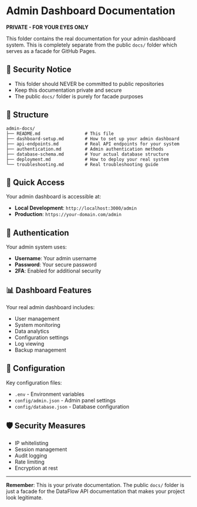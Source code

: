 # Admin Dashboard Documentation

**PRIVATE - FOR YOUR EYES ONLY**

This folder contains the real documentation for your admin dashboard system. This is completely separate from the public `docs/` folder which serves as a facade for GitHub Pages.

## 🔐 Security Notice

- This folder should NEVER be committed to public repositories
- Keep this documentation private and secure
- The public `docs/` folder is purely for facade purposes

## 📁 Structure

```
admin-docs/
├── README.md                 # This file
├── dashboard-setup.md        # How to set up your admin dashboard
├── api-endpoints.md          # Real API endpoints for your system
├── authentication.md         # Admin authentication methods
├── database-schema.md        # Your actual database structure
├── deployment.md             # How to deploy your real system
└── troubleshooting.md        # Real troubleshooting guide
```

## 🚀 Quick Access

Your admin dashboard is accessible at:
- **Local Development**: `http://localhost:3000/admin`
- **Production**: `https://your-domain.com/admin`

## 🔑 Authentication

Your admin system uses:
- **Username**: Your admin username
- **Password**: Your secure password
- **2FA**: Enabled for additional security

## 📊 Dashboard Features

Your real admin dashboard includes:
- User management
- System monitoring
- Data analytics
- Configuration settings
- Log viewing
- Backup management

## 🔧 Configuration

Key configuration files:
- `.env` - Environment variables
- `config/admin.json` - Admin panel settings
- `config/database.json` - Database configuration

## 🛡️ Security Measures

- IP whitelisting
- Session management
- Audit logging
- Rate limiting
- Encryption at rest

---

**Remember**: This is your private documentation. The public `docs/` folder is just a facade for the DataFlow API documentation that makes your project look legitimate.
